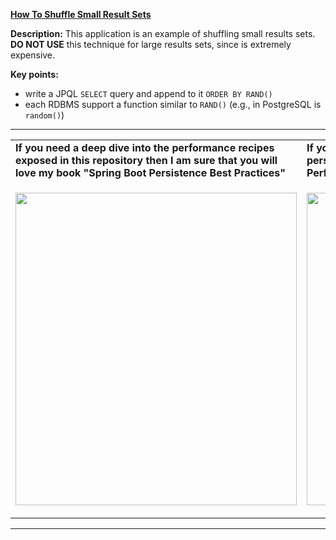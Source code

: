 **[How To Shuffle Small Result Sets](https://github.com/AnghelLeonard/Hibernate-SpringBoot/tree/master/HibernateSpringBootOrderByRandom)**
 
**Description:** This application is an example of shuffling small results sets. **DO NOT USE** this technique for large results sets, since is extremely expensive.
 
**Key points:**
- write a JPQL `SELECT` query and append to it `ORDER BY RAND()`
- each RDBMS support a function similar to `RAND()` (e.g., in PostgreSQL is `random()`)
     
-----------------------------------------------------------------------------------------------------------------------    
<table>
     <tr><td><b>If you need a deep dive into the performance recipes exposed in this repository then I am sure that you will love my book "Spring Boot Persistence Best Practices"</b></td><td><b>If you need a hand of tips and illustrations of 100+ Java persistence performance issues then "Java Persistence Performance Illustrated Guide" is for you.</b></td></tr>
     <tr><td>
<a href="https://www.apress.com/us/book/9781484256251"><p align="left"><img src="https://github.com/AnghelLeonard/Hibernate-SpringBoot/blob/master/Spring%20Boot%20Persistence%20Best%20Practices.jpg" height="500" width="450"/></p></a>
</td><td>
<a href="https://leanpub.com/java-persistence-performance-illustrated-guide"><p align="right"><img src="https://github.com/AnghelLeonard/Hibernate-SpringBoot/blob/master/Java%20Persistence%20Performance%20Illustrated%20Guide.jpg" height="500" width="450"/></p></a>
</td></tr></table>

-----------------------------------------------------------------------------------------------------------------------    

